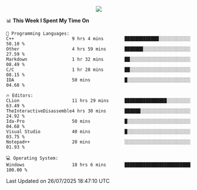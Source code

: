 <p align="center">
  <img src="https://readme-typing-svg.herokuapp.com?font=Cascadia+Code&weight=600&size=20&duration=5000&pause=1000&color=FFFFFF&center=true&vCenter=true&width=500&lines=IF+I'M+NOT+WORKING+-+IT+MEANS+I'M+DEAD+💀" />
</p>

<!--START_SECTION:waka-->
📊 **This Week I Spent My Time On** 

```text
💬 Programming Languages: 
C++                      9 hrs 4 mins        █████████████░░░░░░░░░░░░   50.10 % 
Other                    4 hrs 59 mins       ███████░░░░░░░░░░░░░░░░░░   27.59 % 
Markdown                 1 hr 32 mins        ██░░░░░░░░░░░░░░░░░░░░░░░   08.49 % 
C/C                      1 hr 28 mins        ██░░░░░░░░░░░░░░░░░░░░░░░   08.15 % 
IDA                      50 mins             █░░░░░░░░░░░░░░░░░░░░░░░░   04.68 % 

🔥 Editors: 
CLion                    11 hrs 29 mins      ████████████████░░░░░░░░░   63.49 % 
TheInteractiveDisassemble4 hrs 30 mins       ██████░░░░░░░░░░░░░░░░░░░   24.92 % 
Ida-Pro                  50 mins             █░░░░░░░░░░░░░░░░░░░░░░░░   04.68 % 
Visual Studio            40 mins             █░░░░░░░░░░░░░░░░░░░░░░░░   03.75 % 
Notepad++                20 mins             ░░░░░░░░░░░░░░░░░░░░░░░░░   01.93 % 

💻 Operating System: 
Windows                  18 hrs 6 mins       █████████████████████████   100.00 % 
```


 Last Updated on 26/07/2025 18:47:10 UTC
<!--END_SECTION:waka-->
